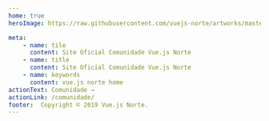 ```yaml
---
home: true
heroImage: https://raw.githubusercontent.com/vuejs-norte/artworks/master/png/logo-256x256.png

meta:
    - name: tile
      content: Site Oficial Comunidade Vue.js Norte
    - name: title
      content: Site Oficial Comunidade Vue.js Norte
    - name: keywords
      content: vue.js norte home
actionText: Comunidade →
actionLink: /comunidade/
footer:  Copyright © 2019 Vue.js Norte.
---
```


<Apoio />